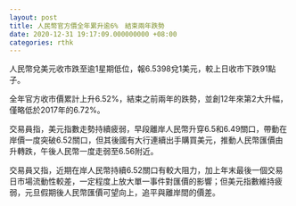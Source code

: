 ```yaml
---
layout: post
title: 人民幣官方價全年累升逾6%　結束兩年跌勢
date: 2020-12-31 19:17:09.000000000 +08:00
categories: rthk
---
```


人民幣兌美元收市跌至逾1星期低位，報6.5398兌1美元，較上日收市下跌91點子。

全年官方收市價累計上升6.52%，結束之前兩年的跌勢，並創12年來第2大升幅，僅略低於2017年的6.72%。

交易員指，美元指數走勢持續疲弱，早段離岸人民幣升穿6.5和6.49關口，帶動在岸價一度突破6.52關口，但其後國有大行連續出手購買美元，推動人民幣匯價由升轉跌，午後人民幣一度走弱至6.56附近。

交易員又指，近期在岸人民幣持續6.52關口有較大阻力，加上年末最後一個交易日市場流動性較差，一定程度上放大單一事件對匯價的影響；但美元指數維持疲弱，元旦假期後人民幣匯價可望向上，追平與離岸間的價差。
